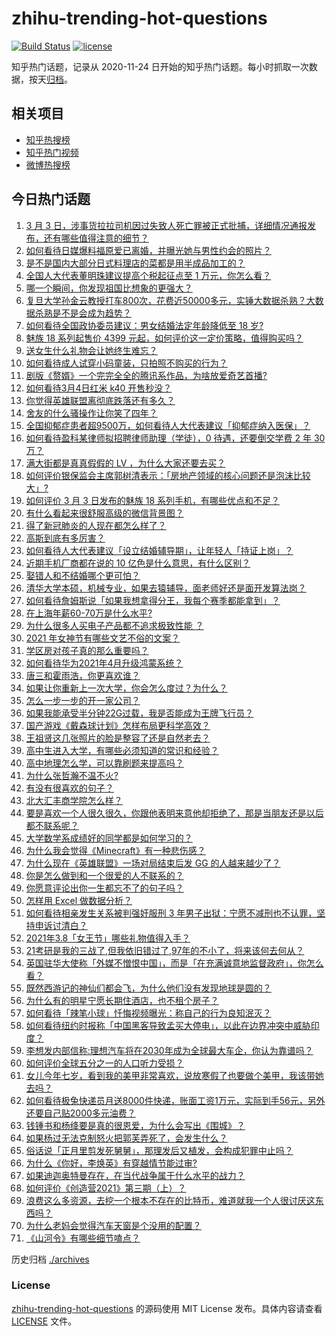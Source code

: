 # zhihu-trending-hot-questions

[![Build Status](https://github.com/justjavac/zhihu-trending-hot-questions/workflows/ci/badge.svg?branch=master)](https://github.com/justjavac/zhihu-trending-hot-questions/actions)
[![license](https://img.shields.io/github/license/justjavac/zhihu-trending-hot-questions)](https://github.com/justjavac/zhihu-trending-hot-questions/blob/master/LICENSE)

知乎热门话题，记录从 2020-11-24 日开始的知乎热门话题。每小时抓取一次数据，按天[归档](./archives)。

## 相关项目

- [知乎热搜榜](https://github.com/justjavac/zhihu-trending-top-search)
- [知乎热门视频](https://github.com/justjavac/zhihu-trending-hot-video)
- [微博热搜榜](https://github.com/justjavac/weibo-trending-hot-search)

## 今日热门话题

<!-- BEGIN -->
<!-- 最后更新时间 Thu Mar 04 2021 06:01:29 GMT+0800 (China Standard Time) -->
1. [3 月 3 日，涉事货拉拉司机因过失致人死亡罪被正式批捕，详细情况通报发布，还有哪些值得注意的细节？](https://www.zhihu.com/question/447340905)
1. [如何看待日媒爆料福原爱已离婚，并曝光她与男性约会的照片？](https://www.zhihu.com/question/447390190)
1. [是不是国内大部分日式料理店的菜都是用半成品加工的？](https://www.zhihu.com/question/25686948)
1. [全国人大代表董明珠建议提高个税起征点至 1 万元，你怎么看？](https://www.zhihu.com/question/447327072)
1. [哪一个瞬间，你发现祖国比想象的更强大？](https://www.zhihu.com/question/446190780)
1. [复旦大学孙金云教授打车800次，花费近50000多元，实锤大数据杀熟？大数据杀熟是不是会成为趋势？](https://www.zhihu.com/question/447061249)
1. [如何看待全国政协委员建议：男女结婚法定年龄降低至 18 岁?](https://www.zhihu.com/question/447328679)
1. [魅族 18 系列起售价 4399 元起，如何评价这一定价策略，值得购买吗？](https://www.zhihu.com/question/447392215)
1. [送女生什么礼物会让她终生难忘？](https://www.zhihu.com/question/22544804)
1. [如何看待成人试穿小码童装，只拍照不购买的行为？](https://www.zhihu.com/question/447335739)
1. [剧版《赘婿》一个完完全全的腾讯系作品，为啥放爱奇艺首播?](https://www.zhihu.com/question/445133297)
1. [如何看待3月4日红米 k40 开售秒没？](https://www.zhihu.com/question/447473364)
1. [你觉得英雄联盟离彻底跌落还有多久？](https://www.zhihu.com/question/425743432)
1. [舍友的什么骚操作让你笑了四年？](https://www.zhihu.com/question/435608547)
1. [全国抑郁症患者超9500万，如何看待人大代表建议「抑郁症纳入医保」？](https://www.zhihu.com/question/447323933)
1. [如何看待盈科某律师拟招聘律师助理（学徒），0 待遇，还要倒交学费 2 年 30 万？](https://www.zhihu.com/question/447339532)
1. [满大街都是真真假假的 LV ，为什么大家还要去买？](https://www.zhihu.com/question/20047044)
1. [如何评价银保监会主席郭树清表示：「房地产领域的核心问题还是泡沫比较大」?](https://www.zhihu.com/question/447159850)
1. [如何评价 3 月 3 日发布的魅族 18 系列手机，有哪些优点和不足？](https://www.zhihu.com/question/446900324)
1. [有什么看起来很舒服高级的微信背景图？](https://www.zhihu.com/question/414863360)
1. [得了新冠肺炎的人现在都怎么样了？](https://www.zhihu.com/question/395696795)
1. [高斯到底有多厉害？](https://www.zhihu.com/question/35107219)
1. [如何看待人大代表建议「设立结婚辅导期」，让年轻人「持证上岗」？](https://www.zhihu.com/question/447325792)
1. [近期手机厂商都在说的 10 亿色是什么意思，有什么区别？](https://www.zhihu.com/question/447015820)
1. [娶错人和不结婚哪个更可怕？](https://www.zhihu.com/question/406565047)
1. [清华大学本硕，机械专业，如果去猿辅导，面老师好还是面开发算法岗？](https://www.zhihu.com/question/445326907)
1. [如何看待詹姆斯说「如果我想拿得分王，我每个赛季都能拿到」？](https://www.zhihu.com/question/445997850)
1. [在上海年薪60-70万是什么水平?](https://www.zhihu.com/question/362585897)
1. [为什么很多人买电子产品都不追求极致性能 ？](https://www.zhihu.com/question/445874215)
1. [2021 年女神节有哪些文艺不俗的文案？](https://www.zhihu.com/question/447054974)
1. [学区房对孩子真的那么重要吗？](https://www.zhihu.com/question/446434828)
1. [如何看待华为2021年4月升级鸿蒙系统？](https://www.zhihu.com/question/445803392)
1. [唐三和霍雨浩，你更喜欢谁？](https://www.zhihu.com/question/444690966)
1. [如果让你重新上一次大学，你会怎么度过？为什么？](https://www.zhihu.com/question/304844787)
1. [怎么一步一步的开一家公司？](https://www.zhihu.com/question/36318224)
1. [如果我能承受半分钟22G过载，我是否能成为王牌飞行员？](https://www.zhihu.com/question/446808395)
1. [国产游戏《戴森球计划》怎样布局更科学高效？](https://www.zhihu.com/question/441812014)
1. [王祖贤这几张照片的脸是整容了还是自然老去？](https://www.zhihu.com/question/49123765)
1. [高中生进入大学，有哪些必须知道的常识和经验？](https://www.zhihu.com/question/333443411)
1. [高中地理怎么学，可以靠刷题来提高吗？](https://www.zhihu.com/question/63241646)
1. [为什么张哲瀚不温不火?](https://www.zhihu.com/question/283903462)
1. [有没有很喜欢的句子？](https://www.zhihu.com/question/446289544)
1. [北大汇丰商学院怎么样？](https://www.zhihu.com/question/320525298)
1. [要是喜欢一个人很久很久，你跟他表明来意他却拒绝了，那是当朋友还是以后都不联系呢？](https://www.zhihu.com/question/446094580)
1. [大学数学系成绩好的同学都是如何学习的？](https://www.zhihu.com/question/446275845)
1. [为什么我会觉得《Minecraft》有一种悲伤感？](https://www.zhihu.com/question/435941371)
1. [为什么现在《英雄联盟》一场对局结束后发 GG 的人越来越少了？](https://www.zhihu.com/question/437215557)
1. [你是怎么做到和一个很爱的人不联系的？](https://www.zhihu.com/question/445463359)
1. [你愿意评论出你一生都忘不了的句子吗？](https://www.zhihu.com/question/435292142)
1. [怎样用 Excel 做数据分析？](https://www.zhihu.com/question/19754722)
1. [如何看待相亲发生关系被判强奸服刑 3 年男子出狱：宁愿不减刑也不认罪，坚持申诉讨清白？](https://www.zhihu.com/question/447171735)
1. [2021年3.8「女王节」哪些礼物值得入手？](https://www.zhihu.com/question/446638868)
1. [21考研是我的三战了,但我依旧错过了,97年的不小了，将来该何去何从？](https://www.zhihu.com/question/436934660)
1. [英国驻华大使称「外媒不憎恨中国」，而是「在充满诚意地监督政府」，你怎么看？](https://www.zhihu.com/question/447324266)
1. [既然西游记的神仙们都会飞，为什么他们没有发现地球是圆的？](https://www.zhihu.com/question/443331582)
1. [为什么有的明星宁愿长期住酒店，也不租个房子？](https://www.zhihu.com/question/442085261)
1. [如何看待「辣笔小球」忏悔视频曝光：称自己的行为良知泯灭？](https://www.zhihu.com/question/447109721)
1. [如何看待纽约时报称「中国黑客导致孟买大停电」，以此在边界冲突中威胁印度？](https://www.zhihu.com/question/447177977)
1. [李想发内部信称:理想汽车将在2030年成为全球最大车企，你认为靠谱吗？](https://www.zhihu.com/question/446247892)
1. [如何评价全球五分之一的人口听力受损？](https://www.zhihu.com/question/447337640)
1. [女儿今年七岁，看到我的美甲非常喜欢，说放寒假了也要做个美甲，我该带她去吗？](https://www.zhihu.com/question/365264970)
1. [如何看待极兔快递员月送8000件快递，账面工资1万元，实际到手56元，另外还要自己贴2000多元油费？](https://www.zhihu.com/question/446532924)
1. [钱锺书和杨绛要是真的很恩爱，为什么会写出《围城》？](https://www.zhihu.com/question/66753133)
1. [如果杨过无法克制怒火把郭芙弄死了，会发生什么？](https://www.zhihu.com/question/364533089)
1. [俗话说「正月里剪发死舅舅」，那理发后又植发，会构成犯罪中止吗？](https://www.zhihu.com/question/446794004)
1. [为什么《你好，李焕英》有穿越情节能过审?](https://www.zhihu.com/question/443562316)
1. [如果迪迦奥特曼存在，在当代战争属于什么水平的战力？](https://www.zhihu.com/question/435360716)
1. [如何评价《创造营2021》第三期（上）？](https://www.zhihu.com/question/447390738)
1. [浪费这么多资源，去挖一个根本不存在的比特币，难道就我一个人很讨厌这东西吗？](https://www.zhihu.com/question/445164512)
1. [为什么老妈会觉得汽车天窗是个没用的配置？](https://www.zhihu.com/question/442784206)
1. [《山河令》有哪些细节嗑点？](https://www.zhihu.com/question/446381297)
<!-- END -->

历史归档 [./archives](./archives)

### License

[zhihu-trending-hot-questions](https://github.com/justjavac/zhihu-trending-hot-questions) 的源码使用 MIT License 发布。具体内容请查看 [LICENSE](./LICENSE) 文件。
